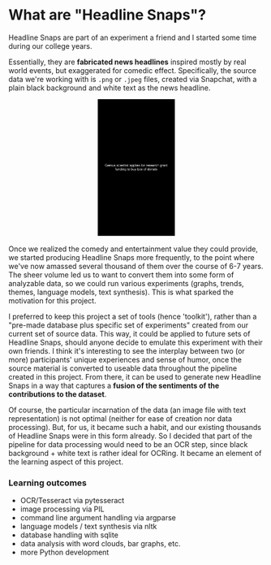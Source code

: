 # What are "Headline Snaps"?

Headline Snaps are part of an experiment a friend and I started some time during our college years.

Essentially, they are **fabricated news headlines** inspired mostly by real world events, but exaggerated for comedic effect. Specifically, the source data we're working with is `.png` or `.jpeg` files, created via Snapchat, with a plain black background and white text as the news headline.

<p align="center"><img src="../assets/example_headline.jpg" alt="example headline snap" style="width:30%"/></p>

Once we realized the comedy and entertainment value they could provide, we started producing Headline Snaps more frequently, to the point where we've now amassed several thousand of them over the course of 6-7 years. The sheer volume led us to want to convert them into some form of analyzable data, so we could run various experiments (graphs, trends, themes, language models, text synthesis). This is what sparked the motivation for this project.

I preferred to keep this project a set of tools (hence 'toolkit'), rather than a "pre-made database plus specific set of experiments" created from our current set of source data. This way, it could be applied to future sets of Headline Snaps, should anyone decide to emulate this experiment with their own friends. I think it's interesting to see the interplay between two (or more) participants' unique experiences and sense of humor, once the source material is converted to useable data throughout the pipeline created in this project. From there, it can be used to generate new Headline Snaps in a way that captures a **fusion of the sentiments of the contributions to the dataset**.

Of course, the particular incarnation of the data (an image file with text representation) is not optimal (neither for ease of creation nor data processing). But, for us, it became such a habit, and our existing thousands of Headline Snaps were in this form already. So I decided that part of the pipeline for data processing would need to be an OCR step, since black background + white text is rather ideal for OCRing. It became an element of the learning aspect of this project.

### Learning outcomes

- OCR/Tesseract via pytesseract
- image processing via PIL
- command line argument handling via argparse
- language models / text synthesis via nltk
- database handling with sqlite
- data analysis with word clouds, bar graphs, etc.
- more Python development
